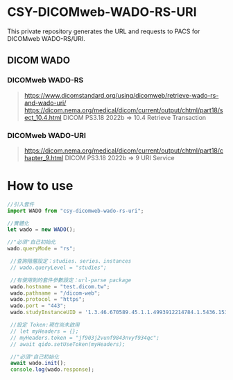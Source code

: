 # CSY-DICOMweb-WADO-RS-URI
This private repository generates the URL and requests to PACS for DICOMweb WADO-RS/URI.

## DICOM WADO
### DICOMweb WADO-RS
> https://www.dicomstandard.org/using/dicomweb/retrieve-wado-rs-and-wado-uri/
> https://dicom.nema.org/medical/dicom/current/output/chtml/part18/sect_10.4.html
DICOM PS3.18 2022b => 10.4 Retrieve Transaction

### DICOMweb WADO-URI
> https://dicom.nema.org/medical/dicom/current/output/chtml/part18/chapter_9.html
DICOM PS3.18 2022b => 9 URI Service


# How to use
```javascript
//引入套件
import WADO from "csy-dicomweb-wado-rs-uri";

//實體化
let wado = new WADO();

//"必須"自己初始化
wado.queryMode = "rs";

 //查詢階層設定：studies、series、instances
 // wado.queryLevel = "studies";

 //有使用到的套件參數設定：url-parse package
 wado.hostname = "test.dicom.tw";
 wado.pathname = "/dicom-web";
 wado.protocol = "https";
 wado.port = "443";
 wado.studyInstanceUID = '1.3.46.670589.45.1.1.4993912214784.1.5436.1538560373543';

 //設定 Token:現在尚未啟用
 // let myHeaders = {};
 // myHeaders.token = "jf903j2vunf9843nvyf934qc";
 // await qido.setUseToken(myHeaders);

 //"必須"自己初始化
 await wado.init();
 console.log(wado.response);



```